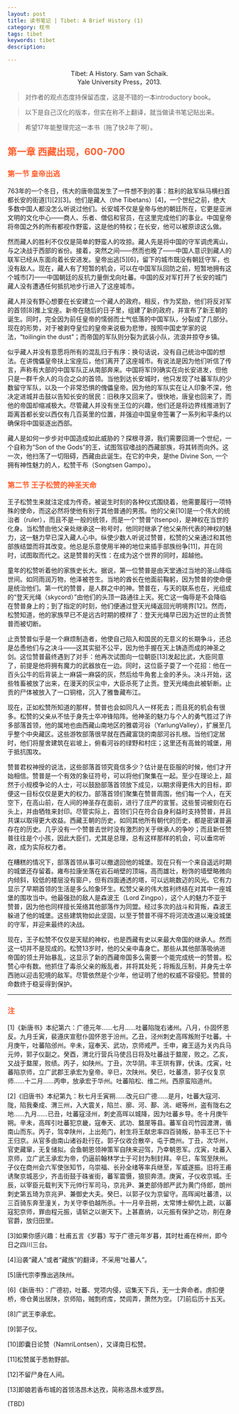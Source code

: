 ```yaml
---
layout: post
title: 读书笔记 | Tibet: A Brief History (1)
category: 枕书
tags: tibet
keywords: tibet
description:

---
```


<center> Tibet: A History. Sam van Schaik.</center>

<center> Yale University Press，2013.</center>

> 对作者的观点态度持保留态度，这是不错的一本introductory book。

> 以下是自己汉化的版本，但实在称不上翻译，就当做读书笔记贴出来。

> 希望17年能整理完这一本书（拖了快2年了啊）。

## <font color="#ff5f2e">第一章 西藏出现，600-700</font>

### <font color="#ff5f2e">第一节 皇帝出逃</font>

763年的一个冬日，伟大的唐帝国发生了一件想不到的事：胜利的敌军纵马横扫首都长安的街道[1][2][3]。他们是藏人（the Tibetans）[4]，一个世纪之前，绝大多数中国人都没怎么听说过他们。长安城不仅是皇帝与他的朝廷所在，它更是亚洲文明的文化中心——商人、乐者、僧侣和官员，在这里完成他们的事业。中国皇帝将帝国之外的所有都视作野蛮，这是他的特权；在长安，他可以被原谅这么做。


然而藏人的胜利不仅仅是简单的野蛮人的攻掠。藏人先是将中国的守军调虎离山，与之决战于西部的省份。接着，突然之间——然而也晚了——中国人意识到藏人的联军已经从东面向着长安进发。皇帝出逃[5][6]，留下的城市既没有朝廷守军，也没有敌人。现在，藏人有了短暂的机会，可以在中国军队回防之前，短暂地拥有这个城市[7]——中国朝廷的反抗力量倒戈向吐蕃。中国的反对军打开了长安的城门藏人没有遭遇任何抵抗地步行进入了这座城市。


藏人并没有野心想要在长安建立一个藏人的政府。相反，作为奖励，他们将反对军的首领[8]推上宝座。新帝在随后的日子里，组建了新的政府，并宣布了新王朝的诞生。同时，完全因为前任皇帝的懦弱而士气低落的中国军队，分裂成了几部分。现在的形势，对于被剥夺皇位的皇帝来说极为悲惨，按照中国史学家的说法，“toilingin the dust”；而帝国的军队则分裂为武装小队，流浪并掠夺乡镇。

似乎藏人并没有意愿将所有的混乱归于有序：换句话说，没有自己统治中国的想法。在讲傀儡皇帝扶上宝座后，他们离开了这座城市。有说法是因为他们听信了传言，声称有大部的中国军队正从南部奔来。中国将军[9]确实在向长安进发，但他只是一群千余人的乌合之众的首领。当他到达长安城时，他只发现了吐蕃军队的少数留守军队，以及一个非常恐惧的傀儡皇帝。因为他的军队实在让人印象不深，他决定进城并击鼓以告知长安的居民：旧秩序又回来了。很快地，唐皇也回来了，而他的帝国却缩减极大。尽管藏人并没有坐王位的兴趣，他们还是将边界线推进到了距离首都长安以西仅有几百英里的位置，并强迫中国皇帝签署了一系列和平条约以确保将中国驱逐出西部。


藏人是如何一步步对中国造成如此威胁的？探根寻源，我们需要回溯一个世纪，一个自称为“Son of the Gods”的王，试图驾驭嗜战的西藏部族，将其转而向外。这一次，他扫荡了一切阻碍，西藏由此诞生。在它的中央，是the Divine Son, 一个拥有神性魅力的人，松赞干布（Songtsen Gampo）。

### <font color="#ff5f2e">第二节 王子松赞的神圣天命</font>

王子松赞生来就注定成为传奇。被诞生时刻的各种仪式围绕着，他需要履行一项特殊的使命，而这必然将使他有别于其他普通的男孩。他的父亲[10]是一个伟大的统治者（ruler），而且不是一般的统领，而是一个“赞普”(tsenpo)，是神权在当世的化身。当松赞由他父亲处继承这一称号时，他同时继承了他父亲所代表的神权的魅力，这一魅力早已深入藏人心中。纵使少数人听说过赞普，松赞的父亲通过和其他部族结盟而将其改变。他总是乐意使用半神的地位来插手部族纷争[11]，并在同时，试图取而代之。这是赞普的天性：在成为这个世界的同时，超越他。

童年的松赞听着他的家族史长大。据说，第一位赞普是由天堂通过当地的圣山降临世间。如同雨润万物，他泽被苍生。当地的酋长在他面前鞠躬，因为赞普的使命便是统治他们。第一代的赞普，是人群之中的神。赞普在，与天的联系也在，光组成的“登天光绳（skycord）”由他们的头顶一路通往上天。死亡这一侮辱是不会降临在赞普身上的；到了指定的时刻，他们便通过登天光绳返回光明境界[12]。然而，松赞知道，他的家族早已不是远古时期的模样了：登天光绳早已因为近世的止贡赞普而被切断。

止贡赞普似乎是一个麻烦制造者，他使自己陷入和国民的无意义的长期争斗，还总是怂恿他们与之决斗——这其实挺不公平，因为他手握在天上铸造而成的神圣之剑。这位赞普最终遇到了对手：他再次试图向一位朝臣[13]发起比武，大臣同意了，前提是他将拥有魔力的武器放在一边。同时，这位臣子耍了一个花招：他在一百头公牛的后背装上一麻袋一麻袋的灰，然后给牛角套上金的矛头。决斗开始，这些牲畜被放了出来，在漫天的灰尘中，大臣杀死了止贡。登天光绳由此被斩断。止贡的尸体被放入了一口铜棺，沉入了雅鲁藏布江。

现在，正如松赞所知道的那样，赞普也会如同凡人一样死去；而且死的机会有很多。松赞的父亲从不怯于身先士卒冲锋陷阵。他神圣的魅力与个人的勇气胜过了许多部落首领，他的属地也由西藏山南地区的雅砻河谷（YarlungValley），扩展至几乎整个中央藏区。这些游牧部落很早就在西藏富饶的南部河谷扎根。当他们定居时，他们将屋舍建筑在岩坡上，俯看河谷的绿野和村庄；这里还有高耸的城堡，用于抵抗围攻。

赞普君权神授的说法，这些部落首领究竟信多少？估计是在臣服的时候，他们才开始相信。赞普是一个有效的象征符号，可以将他们聚集在一起。至少在理论上，超然于小规模争论的人士，可以鼓励部落首领放下成见，以期求得更伟大的目标，即便这一目标仅仅是更大的权力。部落首领们聚集在赞普周围，他们每一个人，在天空下，在高山前，在人间的神圣存在面前，进行了庄严的宣誓。这些誓词被刻在石头上，并由牺牲来封印。尽管实际上，首领们只在符合自身利益时支持赞普，并且共谋以取得更大收益。西藏王朝的历史，如同其他所有朝代的历史，都是密谋普遍存在的历史。几乎没有一个赞普去世时没有激烈的关于继承人的争吵；而且新任赞普往往是个小孩，因此大臣们，尤其是总理，总有这样那样的机会，可以垂帘听政，成为实际权力者。

在糟糕的情况下，部落首领从事可以撤退回他的城堡。现在只有一个来自遥远时期的城堡还存留着。雍布拉康坐落在岩石峭壁的顶端，高而雄壮，粉饰的墙壁略微向内倾斜，较低的楼层没有窗户，但有四面通透的塔，可以远眺数迈的风光。它有力显示了早期首领的生活是多么险象环生。松赞父亲的伟大胜利终结在对其中一座城堡的围攻当中。他最强劲的敌人是森波王（Lord Zingpo），这个人的魅力不亚于赞普，因为他也同样擅长笼络其他部落作为同盟。经过多次的战斗和背叛，森波王躲进了他的城堡。这些建筑物如此坚固，以至于赞普不得不将河流改道以淹没城堡的守军，并迎来最终的决战。

现在，王子松赞不仅仅是天赋的神权，也是西藏有史以来最大帝国的继承人。然而这一切并不是现成的。松赞13岁时，他的父亲中毒身亡。那些从其他部落吸纳进帝国的领土开始暴乱，这显示了新的西藏帝国多么需要一个能完成统一的赞普。松赞心中有数。他抓住了毒杀父亲的叛乱者，并将其处死；将叛乱压制，并身先士卒西驰以迎击犯境的敌军。尽管依然是个少年，他证明了他的权威不容侵犯。赞普的命数终于稳妥得到保护。

***

### <font color="#ff5f2e">注</font>

[1]《新唐书》本纪第六：广德元年……七月……吐蕃陷陇右诸州。八月，仆固怀恩反。九月壬寅，裴遵庆宣慰仆固怀恩于汾州。乙丑，泾州刺史高晖叛附于吐蕃。十月庚午，吐蕃陷邠州。辛未，寇奉天、武功，京师戒严。壬申，雍王适为关内兵马元帅，郭子仪副之。癸酉，渭北行营兵马使吕日将及吐蕃战于盩厔，败之。乙亥，又战于盩厔，败绩。丙子，如陕州。丁丑，次华阴。丰王珙有罪，伏诛。戊寅，吐蕃陷京师，立广武郡王承宏为皇帝。辛巳，次陕州。癸巳，吐蕃溃，郭子仪复京师……十二月……丙申，放承宏于华州。吐蕃陷松、维二州。西原蛮陷道州。

[2]《旧唐书》本纪第九：秋七月壬寅朔……改元曰广德……是月，吐蕃大寇河、陇，陷我秦成、渭三州，入大震关，陷兰、廓、河、鄯、洮、岷等州，盗有陇右之地……九月……已丑，吐蕃寇泾州，刺史高晖以城降，因为吐蕃乡导。冬十月庚午朔。辛未，高晖引吐蕃犯京畿，寇奉天、武功、盩厔等县。蕃军自司竹园渡渭，循南山而东。丙子，驾幸陕州，上出苑门，射生将王献忠率四百骑叛，胁丰王已下十王归京。从官多由南山诸谷赴行在。郭子仪收合散卒，屯于商州。丁丑，次华州，官吏藏窜，无复储拟。会鱼朝恩领神策军自陕来迎驾，乃幸朝恩军。戊寅，吐蕃入京师，立广武王承宏为帝，仍逼前翰林学士于可封为制封拜。辛巳，车驾至陕州。子仪在商州会六军使张知节，乌崇福、长孙全绪等率兵继至，军威遂振。旧将王甫诱聚京城恶少，齐击街鼓于硃雀街，蕃军震慑，狼狈奔溃。庚寅，子仪收京城。壬辰，以宰臣元载判天下元帅行军司马，京兆尹、兼吏部侍郎严武为黄门侍郎，朗州刺史第五琦为京兆尹、兼御史大夫。癸巳，以郭子仪为京留守。高晖闻吐蕃溃，以三百骑东奔至潼关，为关守李伯越所杀。十一月辛丑朔，太常博士柳伉上疏，以蕃寇犯京师，罪由程元振，请斩之以谢天下。上甚嘉纳，以元振有保护之功，削在身官爵，放归田里。

[3]如果你感兴趣：杜甫五言《岁暮》写于广德元年岁暮，其时杜甫在梓州，即今日之四川三台。

[4]沿袭“藏人”或者“藏族”的翻译，不采用“吐蕃人”。

[5]唐代宗李豫出逃陕州。

[6]《新唐书》：广德初，吐蕃、党项内侵，诏集天下兵，无一士奔命者。虏扣便桥，帝仓黄出居陕，京师陷，贼剽府库，焚闾弄，萧然为空。
[7]前后历十五天。

[8]广武王李承宏。

[9]郭子仪。

[10]即囊日论赞（NamriLontsen），又译南日松赞。

[11]松赞属于悉勃野部。

[12]不留尸身在人间。

[13]即娘若香布城的首领洛昂木达孜，简称洛昂木或罗昂。

(TBD)
